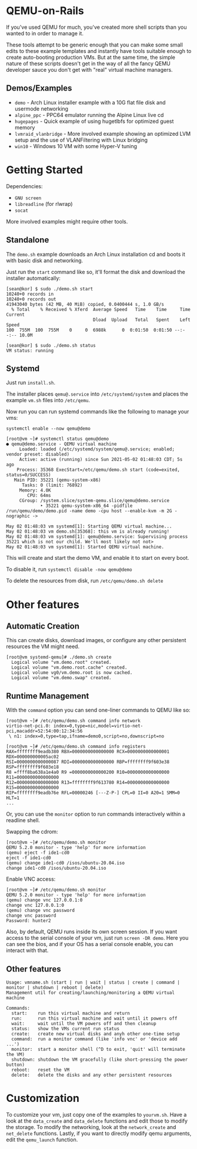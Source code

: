 # QEMU-on-Rails

If you've used QEMU for much, you've created more shell scripts than you wanted to in order to manage it.

These tools attempt to be generic enough that you can make some small edits to these example templates and instantly have tools suitable enough to create auto-booting production VMs. But at the same time, the simple nature of these scripts doesn't get in the way of all the fancy QEMU developer sauce you don't get with "real" virtual machine managers.

## Demos/Examples

* `demo` - Arch Linux installer example with a 10G flat file disk and usermode networking
* `alpine_ppc` - PPC64 emulator running the Alpine Linux live cd
* `hugepages` - Quick example of using hugetlbfs for optimized guest memory
* `lvmraid_vlanbridge` - More involved example showing an optimized LVM setup and the use of VLANFiltering with Linux bridging
* `win10` - Windows 10 VM with some Hyper-V tuning

# Getting Started

Dependencies: 
  * `GNU screen`
  * `libreadline` (for rlwrap)
  * `socat` 

More involved examples might require other tools. 

## Standalone

The `demo.sh` example downloads an Arch Linux installation cd and boots it with basic disk and networking.

Just run the `start` command like so, it'll format the disk and download the installer automatically:

```
[sean@kor] $ sudo ./demo.sh start
10240+0 records in
10240+0 records out
41943040 bytes (42 MB, 40 MiB) copied, 0.0400444 s, 1.0 GB/s
  % Total    % Received % Xferd  Average Speed   Time    Time     Time  Current
                                 Dload  Upload   Total   Spent    Left  Speed
100  755M  100  755M    0     0  6988k      0  0:01:50  0:01:50 --:--:-- 10.0M
```

```
[sean@kor] $ sudo ./demo.sh status
VM status: running
```

## Systemd

Just run `install.sh`.

The installer places `qemu@.service` into `/etc/systemd/system` and places the example `vm.sh` files into `/etc/qemu`. 

Now run you can run systemd commands like the following to manage your vms: 
```
systemctl enable --now qemu@demo
```

```
[root@vm ~]# systemctl status qemu@demo
● qemu@demo.service - QEMU virtual machine
     Loaded: loaded (/etc/systemd/system/qemu@.service; enabled; vendor preset: disabled)
     Active: active (running) since Sun 2021-05-02 01:48:03 CDT; 5s ago
    Process: 35368 ExecStart=/etc/qemu/demo.sh start (code=exited, status=0/SUCCESS)
   Main PID: 35221 (qemu-system-x86)
      Tasks: 0 (limit: 76892)
     Memory: 4.0K
        CPU: 64ms
     CGroup: /system.slice/system-qemu.slice/qemu@demo.service
             ‣ 35221 qemu-system-x86_64 -pidfile /run/qemu/demo/demo.pid -name demo -cpu host --enable-kvm -m 2G -nographic ->

May 02 01:48:03 vm systemd[1]: Starting QEMU virtual machine...
May 02 01:48:03 vm demo.sh[35368]: this vm is already running!
May 02 01:48:03 vm systemd[1]: qemu@demo.service: Supervising process 35221 which is not our child. We'll most likely not not>
May 02 01:48:03 vm systemd[1]: Started QEMU virtual machine.
```

This will create and start the demo VM, and enable it to start on every boot.

To disable it, run `systemctl disable -now qemu@demo`

To delete the resources from disk, run `/etc/qemu/demo.sh delete`

# Other features

## Automatic Creation ##

This can create disks, download images, or configure any other persistent resources the VM might need.

```
[root@vm systemd-qemu]# ./demo.sh create
  Logical volume "vm.demo.root" created.
  Logical volume "vm.demo.root.cache" created.
  Logical volume vg0/vm.demo.root is now cached.
  Logical volume "vm.demo.swap" created.
```

## Runtime Management ##

With the `command` option you can send one-liner commands to QEMU like so:

```
[root@vm ~]# /etc/qemu/demo.sh command info network
virtio-net-pci.0: index=0,type=nic,model=virtio-net-pci,macaddr=52:54:00:12:34:56
 \ n1: index=0,type=tap,ifname=demo0,script=no,downscript=no
```

```
[root@vm ~]# /etc/qemu/demo.sh command info registers
RAX=ffffffff9eadb380 RBX=0000000000000000 RCX=0000000000000001 RDX=000000000005ac02
RSI=0000000000000087 RDI=0000000000000000 RBP=ffffffff9f603e38 RSP=ffffffff9f603e18
R8 =ffff8ba638a1e4a0 R9 =0000000000000200 R10=0000000000000000 R11=0000000000000000
R12=0000000000000000 R13=ffffffff9f613780 R14=0000000000000000 R15=0000000000000000
RIP=ffffffff9eadb76e RFL=00000246 [---Z-P-] CPL=0 II=0 A20=1 SMM=0 HLT=1
...
```

Or, you can use the `monitor` option to run commands interactively within a readline shell.

Swapping the cdrom:
```
[root@vm ~]# /etc/qemu/demo.sh monitor
QEMU 5.2.0 monitor - type 'help' for more information
(qemu) eject -f ide1-cd0
eject -f ide1-cd0
(qemu) change ide1-cd0 /isos/ubuntu-20.04.iso
change ide1-cd0 /isos/ubuntu-20.04.iso
```

Enable VNC access:
```
[root@vm ~]# /etc/qemu/demo.sh monitor
QEMU 5.2.0 monitor - type 'help' for more information
(qemu) change vnc 127.0.0.1:0
change vnc 127.0.0.1:0
(qemu) change vnc password
change vnc password
Password: hunter2
```

Also, by default, QEMU runs inside its own screen session. If you want access to the serial console of your vm, just run `screen -DR demo`. Here you can see the bios, and if your OS has a serial console enable, you can interact with that.

## Other features

```
Usage: vmname.sh (start | run | wait | status | create | command | monitor | shutdown | reboot | delete)
Management util for creating/launching/monitoring a QEMU virtual machine

Commands:
  start:    run this virtual machine and return
  run:      run this virtual machine and wait until it powers off
  wait:     wait until the VM powers off and then cleanup
  status:   show the VMs current run status
  create:   create new virtual disks and anyh other one-time setup
  command:  run a monitor command (like 'info vnc' or 'device add ...')
  monitor:  start a monitor shell (^D to exit, 'quit' will terminate the VM)
  shutdown: shutdown the VM gracefully (like short-pressing the power button)
  reboot:   reset the VM
  delete:   delete the disks and any other persistent resources
```

# Customization

To customize your vm, just copy one of the examples to `yourvm.sh`. Have a look at the `data_create` and `data_delete` functions and edit those to modify the storage. To modify the networking, look at the `network_create` and `net_delete` functions. Lastly, if you want to directly modify qemu arguments, edit the `qemu_launch` function.
